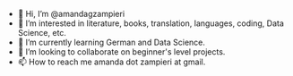 - 👋 Hi, I’m @amandagzampieri
- 👀 I’m interested in literature, books, translation, languages, coding, Data Science, etc.
- 🌱 I’m currently learning German and Data Science.
- 💞️ I’m looking to collaborate on beginner's level projects.
- 📫 How to reach me amanda dot zampieri at gmail. 

<!---
amandagzampieri/amandagzampieri is a ✨ special ✨ repository because its `README.md` (this file) appears on your GitHub profile.
You can click the Preview link to take a look at your changes.
--->
